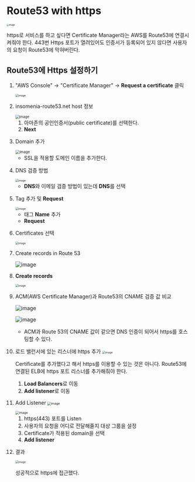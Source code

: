 # Route53 with https

<img src="https://user-images.githubusercontent.com/92770273/142339409-66658f6f-dad7-4247-990d-9f84d77acb19.png" alt="image" style="zoom:40%;" />

  https로 서비스를 하고 싶다면 Certificate Manager라는 AWS를 Route53에 연결시켜줘야 한다. 443번 Https 포트가 열려있어도 인증서가 등록되어 있지 않다면 사용자의 요청이 Route53에 막혀버린다.



## Route53에 Https 설정하기

1. "AWS Console" -> "Certificate Manager" -> **Request a certificate** 클릭

    <img src="https://user-images.githubusercontent.com/33750210/138656672-64545968-7d8f-4e97-a1bf-d67e1b4e19e6.png" alt="image" style="zoom:50%;" />

    

2. insomenia-route53.net host 정보

   <img src="https://user-images.githubusercontent.com/33750210/138656914-bb5bcd4d-24f5-41a9-ae2a-1b4e49c1a239.png" alt="image" style="zoom:67%;" />

   1. 아마존의 공인인증서(public certificate)를 선택한다.
   2. **Next**

   

3. Domain 추가

   <img src="https://user-images.githubusercontent.com/33750210/138788004-504e7307-0624-4081-9c72-5c4e5680fc8c.png" alt="image" style="zoom:70%;" />

   * SSL을 적용할 도메인 이름을 추가한다.

   

4. DNS 검증 방법

   <img src="https://user-images.githubusercontent.com/33750210/138664507-95c32ee7-b36e-4787-b212-8189349b577f.png" alt="image" style="zoom:50%;" />

   * **DNS**와 이메일 검증 방법이 있는데 **DNS**를 선택

   

5. Tag 추가 및 **Request**

    <img src="https://user-images.githubusercontent.com/33750210/138665150-cc1bb760-267c-43f0-bce9-6940f5bd18e8.png" alt="image" style="zoom:50%;" />

    * 태그 **Name** 추가
    * **Request**

6. Certificates 선택

    <img src="https://user-images.githubusercontent.com/33750210/138665492-0af351be-c8ea-4932-a8e6-1ccfe51c068a.png" alt="image" style="zoom:50%;" />

7. Create records in Route 53

    ![image](https://user-images.githubusercontent.com/33750210/138665749-254c4c01-5990-4fc3-bc82-bcf1761d0902.png)

8. **Create records**

    <img src="https://user-images.githubusercontent.com/33750210/138666159-2e170e85-67b7-47f5-bd56-156e56908ce4.png" alt="image" style="zoom:50%;" />

9. ACM(AWS Certificate Manager)과 Route53의 CNAME 검증 값 비교

    ![image](https://user-images.githubusercontent.com/33750210/138666464-0bb6b9de-9576-479d-a159-0d3af95fb4cb.png)

    ![image](https://user-images.githubusercontent.com/33750210/138666688-88772238-c3d2-4ee7-9d5f-ff8f45a27ada.png)

    * ACM과 Route 53의 CNAME 값이 같으면 DNS 인증이 되어서 https를 호스팅할 수 있다.

10. 로드 밸런서에 있는 리스너에 https 추가
    <img src="https://user-images.githubusercontent.com/33750210/138784153-65dcbf00-8c3d-4e32-966d-24d7fe559fa5.png" alt="image" style="zoom:50%;" />

       Certificate를 추가했다고 해서 https를 이용할 수 있는 것은 아니다. Route53에 연결된 ELB에 https 포트 리스너를 추가해줘야 한다.

     1. **Load Balancers**로 이동
     2. **Add listener**로 이동

11. Add Listener
     <img src="https://user-images.githubusercontent.com/33750210/138784607-c9b07041-4e33-4b37-b543-f9f2899615d6.png" alt="image" style="zoom:60%;" />

    <img src="https://user-images.githubusercontent.com/33750210/138784533-c860bf93-1b5c-4274-b176-c03ea6b76b14.png" alt="image" style="zoom:60%;" />

      1. https(443) 포트를 Listen
      2. 사용자의 요청을 어디로 전달해줄지 대상 그룹을 설정
      3. Certificate가 적용된 domain을 선택
      4. **Add listener**

      

12. 결과

     <img src="https://user-images.githubusercontent.com/33750210/138784947-107fd081-63d5-4f97-85da-3737a97c4475.png" alt="image" style="zoom:50%;" />
    
       성공적으로 https에 접근했다.
